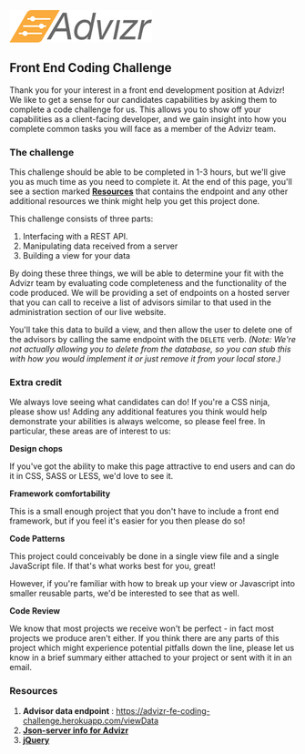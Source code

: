![Advizr](img/logo-hires-color.png?raw=true)

## Front End Coding Challenge 

Thank you for your interest in a front end development position 
at Advizr!  We like to get a sense for our candidates capabilities
by asking them to complete a code challenge for us.  This allows
you to show off your capabilities as a client-facing developer,
and we gain insight into how you complete common tasks you will
face as a member of the Advizr team.
 
### The challenge
 
This challenge should be able to be completed in 1-3 hours, but
we'll give you as much time as you need to complete it. At the
end of this page, you'll see a section marked **[Resources](#resources)**
that contains the endpoint and any other additional resources we
think might help you get this project done.

This challenge consists of three parts:
 
1. Interfacing with a REST API.
1. Manipulating data received from a server
1. Building a view for your data
 
By doing these three things, we will be able to determine your 
fit with the Advizr team by evaluating code completeness and the
functionality of the code produced.  We will be providing
a set of endpoints on a hosted server that you can call to 
receive a list of advisors similar to that used in the
administration section of our live website.

You'll take this data to build a view, and then allow the user
to delete one of the advisors by calling the same endpoint
with the `DELETE` verb. _(Note: We're not actually allowing
you to delete from the database, so you can stub this with
how you would implement it or just remove it from your local
store.)_
 
### Extra credit
 
We always love seeing what candidates can do! If you're a CSS
ninja, please show us! Adding any additional features you think
would help demonstrate your abilities is always welcome, 
so please feel free.  In particular, these areas are of interest
to us:
 
 **Design chops**
   
   If you've got the ability to make this page attractive to
   end users and can do it in CSS, SASS or LESS, we'd love to see it.
 
 **Framework comfortability**
  
   This is a small enough project that you don't have to include
   a front end framework, but if you feel it's easier for you then please do so!
 
 **Code Patterns**
   
   This project could conceivably be done in a single view file
   and a single JavaScript file.  If that's what works best for you,
   great!
   
   However, if you're familiar with how to break up your view or
   Javascript into smaller reusable parts, we'd be interested
   to see that as well.
   
 **Code Review**
 
   We know that most projects we receive won't be perfect - in
   fact most projects we produce aren't either.  If you think
   there are any parts of this project which might experience
   potential pitfalls down the line, please let us know in a
   brief summary either attached to your project or sent with
   it in an email.
   
### <a name="resources"></a> Resources
 
 1. **Advisor data endpoint** : https://advizr-fe-coding-challenge.herokuapp.com/viewData
 1. **[Json-server info for Advizr](https://advizr-fe-coding-challenge.herokuapp.com/)** 
 1. **[jQuery](https://code.jquery.com/jquery-3.1.0.slim.min.js)**
    
